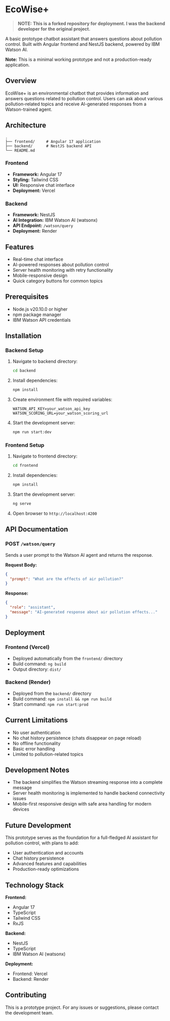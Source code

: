 # EcoWise+

> **NOTE:** **This is a forked repository for deployment. I was the backend developer for the original project.**

A basic prototype chatbot assistant that answers questions about pollution control. Built with Angular frontend and NestJS backend, powered by IBM Watson AI.

**Note:** This is a minimal working prototype and not a production-ready application.

## Overview

EcoWise+ is an environmental chatbot that provides information and answers questions related to pollution control. Users can ask about various pollution-related topics and receive AI-generated responses from a Watson-trained agent.

## Architecture

```
.
├── frontend/     # Angular 17 application
├── backend/      # NestJS backend API
└── README.md
```

### Frontend
- **Framework:** Angular 17
- **Styling:** Tailwind CSS
- **UI:** Responsive chat interface
- **Deployment:** Vercel

### Backend
- **Framework:** NestJS
- **AI Integration:** IBM Watson AI (watsonx)
- **API Endpoint:** `/watson/query`
- **Deployment:** Render

## Features

- Real-time chat interface
- AI-powered responses about pollution control
- Server health monitoring with retry functionality
- Mobile-responsive design
- Quick category buttons for common topics

## Prerequisites

- Node.js v20.10.0 or higher
- npm package manager
- IBM Watson API credentials

## Installation

### Backend Setup

1. Navigate to backend directory:
   ```bash
   cd backend
   ```

2. Install dependencies:
   ```bash
   npm install
   ```

3. Create environment file with required variables:
   ```
   WATSON_API_KEY=your_watson_api_key
   WATSON_SCORING_URL=your_watson_scoring_url
   ```

4. Start the development server:
   ```bash
   npm run start:dev
   ```

### Frontend Setup

1. Navigate to frontend directory:
   ```bash
   cd frontend
   ```

2. Install dependencies:
   ```bash
   npm install
   ```

3. Start the development server:
   ```bash
   ng serve
   ```

4. Open browser to `http://localhost:4200`

## API Documentation

### POST `/watson/query`

Sends a user prompt to the Watson AI agent and returns the response.

**Request Body:**
```json
{
  "prompt": "What are the effects of air pollution?"
}
```

**Response:**
```json
{
  "role": "assistant",
  "message": "AI-generated response about air pollution effects..."
}
```

## Deployment

### Frontend (Vercel)
- Deployed automatically from the `frontend/` directory
- Build command: `ng build`
- Output directory: `dist/`

### Backend (Render)
- Deployed from the `backend/` directory
- Build command: `npm install && npm run build`
- Start command: `npm run start:prod`

## Current Limitations

- No user authentication
- No chat history persistence (chats disappear on page reload)
- No offline functionality
- Basic error handling
- Limited to pollution-related topics

## Development Notes

- The backend simplifies the Watson streaming response into a complete message
- Server health monitoring is implemented to handle backend connectivity issues
- Mobile-first responsive design with safe area handling for modern devices

## Future Development

This prototype serves as the foundation for a full-fledged AI assistant for pollution control, with plans to add:
- User authentication and accounts
- Chat history persistence
- Advanced features and capabilities
- Production-ready optimizations

## Technology Stack

**Frontend:**
- Angular 17
- TypeScript
- Tailwind CSS
- RxJS

**Backend:**
- NestJS
- TypeScript
- IBM Watson AI (watsonx)

**Deployment:**
- Frontend: Vercel
- Backend: Render

## Contributing

This is a prototype project. For any issues or suggestions, please contact the development team.

